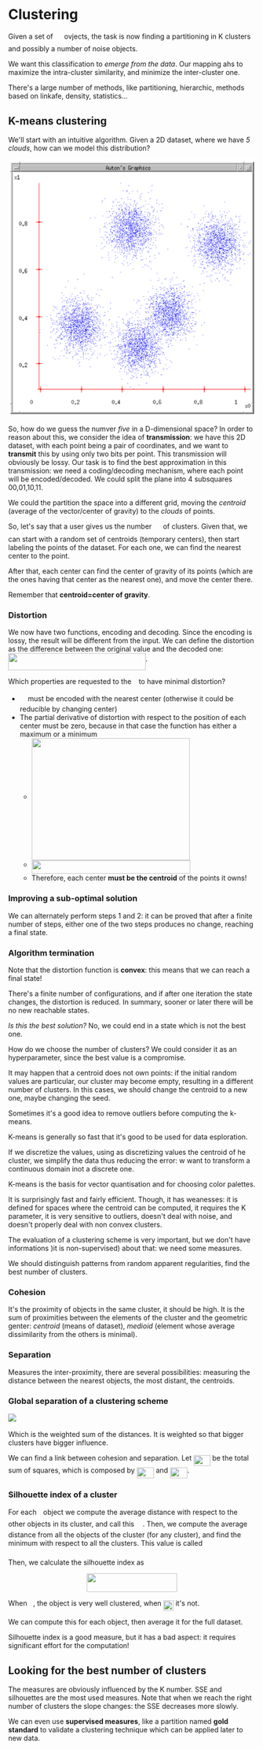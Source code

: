 
# Clustering

Given a set of <img src="svgs/f9c4988898e7f532b9f826a75014ed3c.svg?invert_in_darkmode" align=middle width=14.999985000000004pt height=22.46574pt/> ovjects, the task is now finding a partitioning in K clusters and possibly a number of noise objects.

We want this classification to *emerge from the data*. Our mapping ahs to maximize the intra-cluster similarity, and minimize the inter-cluster one.

There's a large number of methods, like partitioning, hierarchic, methods based on linkafe, density, statistics...

## K-means clustering

We'll start with an intuitive algorithm. Given a 2D dataset, where we have *5 clouds*, how can we model this distribution?

![Distribution](./res/clustering-distribution.png)

So, how do we guess the numver *five* in a D-dimensional space? In order to reason about this, we consider the idea of **transmission**: we have this 2D dataset, with each point being a pair of coordinates, and we want to **transmit** this by using only two bits per point. This transmission will obviously be lossy. Our task is to find the best approximation in this transmission: we need a coding/decoding mechanism, where each point will be encoded/decoded. We could split the plane into 4 subsquares 00,01,10,11.  

We could the partition the space into a different grid, moving the *centroid* (average of the vector/center of gravity) to the *clouds* of points. 

So, let's say that a user gives us the number <img src="svgs/d6328eaebbcd5c358f426dbea4bdbf70.svg?invert_in_darkmode" align=middle width=15.13700594999999pt height=22.465723500000017pt/> of clusters. Given that, we can start with a random set of centroids (temporary centers), then start labeling the points of the dataset. For each one, we can find the nearest center to the point. 

After that, each center can find the center of gravity of its points (which are the ones having that center as the nearest one), and move the center there.

Remember that **centroid=center of gravity**.

### Distortion

We now have two functions, encoding and decoding. Since the encoding is lossy, the result will be different from the input. We can define the distortion as the difference between the original value and the decoded one: <img src="svgs/9543bbaa5367b6c51c0da578183eb6a8.svg?invert_in_darkmode" align=middle width=279.9871602pt height=34.64863050000001pt/>.

Which properties are requested to the <img src="svgs/3e18a4a28fdee1744e5e3f79d13b9ff6.svg?invert_in_darkmode" align=middle width=7.113876000000004pt height=14.155350000000013pt/> to have minimal distortion? 

- <img src="svgs/b95c2b0aab2482e5bebd25332a4bbde0.svg?invert_in_darkmode" align=middle width=12.30503669999999pt height=14.15524440000002pt/> must be encoded with the nearest center (otherwise it could be reducible by changing center)
- The partial derivative of distortion with respect to the position of each center must be zero, because in that case the function has either a maximum or a minimum
  - <img src="svgs/e8a383a08a3d68482790a3d5e8f7b5a0.svg?invert_in_darkmode" align=middle width=322.56073575pt height=247.79472299999998pt/>
  - <img src="svgs/06b138a5c6aaa9ace31def7cffaa2d9c.svg?invert_in_darkmode" align=middle width=323.8941288pt height=27.77565449999998pt/>
  - Therefore, each center **must be the centroid** of the points it owns!

### Improving a sub-optimal solution

We can alternately perform steps 1 and 2: it can be proved that after a finite number of steps, either one of the two steps produces no change, reaching a final state.

### Algorithm termination

Note that the distortion function is **convex**: this means that we can reach a final state!

There's a finite number of configurations, and if after one iteration the state changes, the distortion is reduced. In summary, sooner or later there will be no new reachable states. 

*Is this the best solution?* No, we could end in a state which is not the best one.

How do we choose the number of clusters? We could consider it as an hyperparameter, since the best value is a compromise.

It may happen that a centroid does not own points: if the initial random values are particular, our cluster may become empty, resulting in a different number of clusters. In this cases, we should change the centroid to a new one, maybe changing the seed.

Sometimes it's a good idea to remove outliers before computing the k-means. 

K-means is generally so fast that it's good to be used for data esploration.

If we discretize the values, using as discretizing values the centroid of he cluster, we simplify the data thus reducing the error: w want to transform a continuous domain inot a discrete one. 

K-means is the basis for vector quantisation and for choosing color palettes.

It is surprisingly fast and fairly efficient. Though, it has weanesses: it is defined for spaces where the centroid can be computed, it requires the K parameter, it is very sensitive to outliers, doesn't deal with noise, and doesn't properly deal with non convex clusters.

The evaluation of a clustering scheme is very important, but we don't have informations )it is non-supervised) about that: we need some measures.

We should distinguish patterns from random apparent regularities, find the best number of clusters.

### Cohesion

It's the proximity of objects in the same cluster, it should be high. It is the sum of proximities between the elements of the cluster and the geometric genter: *centroid* (means of dataset), *medioid* (element whose average dissimilarity from the others is minimal). 

### Separation

Measures the inter-proximity, there are several possibilities: measuring the distance between the nearest objects, the most distant, the centroids.

### Global separation of a clustering scheme

<img src="https://cdn.mathpix.com/snip/images/Y-19Y6KgAOvtOF39Z3a5ir6ZPCBWlkJ-y5Hdvqc2Olw.original.fullsize.png" />

Which is the weighted sum of the distances. It is weighted so that bigger clusters have bigger influence.

We can find a link between cohesion and separation. Let <img src="svgs/2ceb87f14a196573e589a64f2f313b30.svg?invert_in_darkmode" align=middle width=33.94409534999999pt height=22.465723500000017pt/> be the total sum of squares, which is composed by <img src="svgs/35b544554d05755926462bdfc56f4361.svg?invert_in_darkmode" align=middle width=35.13696119999999pt height=22.465723500000017pt/> and <img src="svgs/d876019591165fd8ccc97aca250db77f.svg?invert_in_darkmode" align=middle width=35.348176049999985pt height=22.465723500000017pt/>.

### Silhouette index of a cluster

For each <img src="svgs/77a3b857d53fb44e33b53e4c8b68351a.svg?invert_in_darkmode" align=middle width=5.663225699999989pt height=21.68300969999999pt/> object we compute the average distance with respect to the other objects in its cluster, and call this <img src="svgs/65ed4b231dcf18a70bae40e50d48c9c0.svg?invert_in_darkmode" align=middle width=13.340053649999989pt height=14.15524440000002pt/>. Then, we compute the average distance from all the objects of the cluster (for any cluster), and find the minimum with respect to all the clusters. This value is called <img src="svgs/d3aa71141bc89a24937c86ec1d350a7c.svg?invert_in_darkmode" align=middle width=11.705695649999988pt height=22.831056599999986pt/>

Then, we calculate the silhouette index as 
<p align="center"><img src="svgs/5b27bdf34dd46e2967753b534ab32c96.svg?invert_in_darkmode" align=middle width=184.9086096pt height=37.9216761pt/></p>
When <img src="svgs/034d0a6be0424bffe9a6e7ac9236c0f5.svg?invert_in_darkmode" align=middle width=8.219277000000005pt height=21.18732pt/>, the object is very well clustered, when <img src="svgs/e11a8cfcf953c683196d7a48677b2277.svg?invert_in_darkmode" align=middle width=21.00464354999999pt height=21.18721440000001pt/> it's not. 

We can compute this for each object, then average it for the full dataset. 

Silhouette index is a good measure, but it has a bad aspect: it requires significant effort for the computation!

## Looking for the best number of clusters

The measures are obviously influenced by the K number. SSE and silhouettes are the most used measures. Note that when we reach the right number of clusters the slope changes: the SSE decreases more slowly.

We can even use **supervised measures**, like a partition named **gold standard** to validate a clustering technique which can be applied later to new data.









